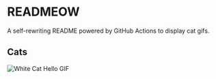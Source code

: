 # READMEOW

A self-rewriting README powered by GitHub Actions to display cat gifs.

## Cats

![White Cat Hello GIF](https://media2.giphy.com/media/v1.Y2lkPTlhY2QwMmRhMTFoZ21icDh1N2pzYzY1YzExYWVuaHNpdmtvcGo0dGN1aTZhZzZ3YSZlcD12MV9naWZzX3NlYXJjaCZjdD1n/vFKqnCdLPNOKc/200.gif)
